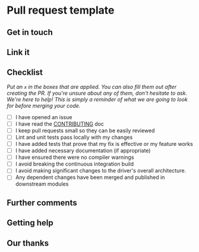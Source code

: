# Pull request template

<!--
Thank you for your contribution. We hope that your work is useful. To avoid extra questions from our side please describe your PR and done checklist.
-->

## Get in touch

<!--
Before starting to work on a feature or a fix, please **open an issue** to discuss the use case or bug with us. This can save a lot of time for both you and us. For any non-trivial change, we ask you to create a short design document explaining:

- Why is this change done? What's the use case?
- What will the API looks like? (For new features)
- What test cases should it have? What could go wrong?
- How will it roughly be implemented? (We'll happily provide code pointers to save your time)
-->


## Link it

<!--
Reference your issue to PR
-->

## Checklist

_Put an `x` in the boxes that are applied. You can also fill them out after creating the PR. If you're unsure about any of them, don't hesitate to ask. We're here to help! This is simply a reminder of what we are going to look for before merging your code._

- [ ] I have opened an issue
- [ ] I have read the [CONTRIBUTING](https://github.com/cybercongress/congress/blob/master/.github/CONTRIBUTING.md) doc
- [ ] I keep pull requests small so they can be easily reviewed
- [ ] Lint and unit tests pass locally with my changes
- [ ] I have added tests that prove that my fix is effective or my feature works
- [ ] I have added necessary documentation (if appropriate)
- [ ] I have ensured there were no compiler warnings
- [ ] I avoid breaking the continuous integration build
- [ ] I avoid making significant changes to the driver's overall architecture.
- [ ] Any dependent changes have been merged and published in downstream modules

## Further comments

<!--
If this is a relatively large or complex change, kick off the discussion by explaining why you chose the solution you did and what alternatives you considered, etc...
-->

## Getting help

<!--
If you run into any trouble, please reach out to us on the issue you are working on.
-->

## Our thanks

<!--
We deeply appreciate your effort toward improving Search. For any contribution, large or small, you will be immortalized in the release notes for the version you've contributed to.
-->
